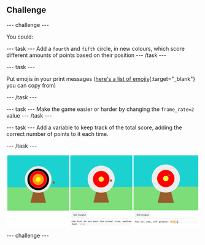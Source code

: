 ## Challenge

--- challenge ---


You could:

--- task ---
Add a `fourth` and `fifth` circle, in new colours, which score different amounts of points based on their position 
--- /task ---

--- task ---

Put emojis in your print messages ([here's a list of emojis](https://unicode.org/emoji/charts/full-emoji-list.html){:target="_blank"} you can copy from) 

--- /task ---

--- task ---
Make the game easier or harder by changing the `frame_rate=2` value 
--- /task ---

--- task ---
Add a variable to keep track of the total score, adding the correct number of points to it each time. 

--- /task ---

![Three project ideas, one has five circles, one has a difficulty input question and one has emojis in the points message.](images/upgrade-ideas.png)

--- challenge ---
